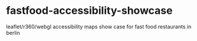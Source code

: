 # fastfood-accessibility-showcase
leaflet/r360/webgl accessibility maps show case for fast food restaurants in berlin
